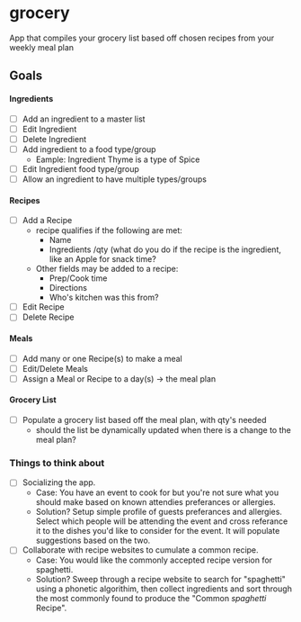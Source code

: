 # grocery
App that compiles your grocery list based off chosen recipes from your weekly meal plan

## Goals ##

#### Ingredients
- [ ] Add an ingredient to a master list
- [ ] Edit Ingredient
- [ ] Delete Ingredient
- [ ] Add ingredient to a food type/group
  - Eample: Ingredient Thyme is a type of Spice
- [ ] Edit Ingredient food type/group
- [ ] Allow an ingredient to have multiple types/groups
#### Recipes
- [ ] Add a Recipe
  - recipe qualifies if the following are met:
    - Name
    - Ingredients /qty (what do you do if the recipe is the ingredient, like an Apple for snack time?
  - Other fields may be added to a recipe:
    - Prep/Cook time
    - Directions
    - Who's kitchen was this from?
- [ ] Edit Recipe
- [ ] Delete Recipe
#### Meals
- [ ] Add many or one Recipe(s) to make a meal
- [ ] Edit/Delete Meals
- [ ] Assign a Meal or Recipe to a day(s) -> the meal plan
#### Grocery List
- [ ] Populate a grocery list based off the meal plan, with qty's needed
  - should the list be dynamically updated when there is a change to the meal plan?


### Things to think about
- [ ] Socializing the app. 
  - Case: You have an event to cook for but you're not sure what you should make based on known attendies preferances or allergies.
  - Solution? Setup simple profile of guests preferances and allergies. Select which people will be attending the event and cross referance it to the dishes you'd like to consider for the event. It will populate suggestions based on the two.
 - [ ] Collaborate with recipe websites to cumulate a common recipe.
   - Case: You would like the commonly accepted recipe version for spaghetti. 
   - Solution? Sweep through a recipe website to search for "spaghetti" using a phonetic algorithim, then collect ingredients and sort through the most commonly found to produce the "Common _spaghetti_ Recipe". 
